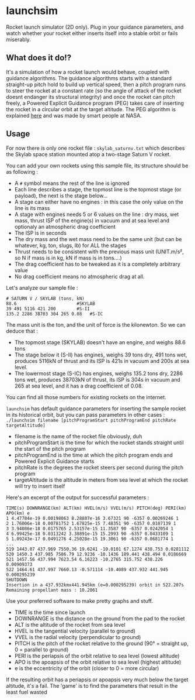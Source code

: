 # launchsim

Rocket launch simulator (2D only). Plug in your guidance parameters, and watch whether your rocket either inserts itself into a stable orbit or fails miserably.

## What does it do!?

It's a simulation of how a rocket launch would behave, coupled with guidance algorithms.
The guidance algorithms starts with a standard straight-up pitch hold to build up vertical speed, then a pitch program runs to steer the rocket at a constant rate (so the angle of attack of the rocket doesnt endanger its structural integrity) and once the rocket can pitch freely, a Powered Explicit Guidance program (PEG) takes care of inserting the rocket in a circular orbit at the target altitude. 
The PEG algorithm is explained [here](https://www.orbiterwiki.org/wiki/Powered_Explicit_Guidance) and was made by smart people at NASA.

## Usage

For now there is only one rocket file : `skylab_saturnv.txt` which describes the Skylab space station mounted atop a two-stage Saturn V rocket.

You can add your own rockets using this sample file, its structure should be as following :
* A `#` symbol means the rest of the line is ignored
* Each line describes a stage, the topmost line is the topmost stage (or payload), the next is the stage below...
* A stage can either have no engines : in this case the only value on the line is its mass
* A stage with engines needs 5 or 6 values on the line : dry mass, wet mass, thrust ISP of the engine(s) in vacuum and at sea level and optionaly an atmospheric drag coefficient
* The ISP is in seconds
* The dry mass and the wet mass need to be the same unit (but can be whatever, kg, ton, slugs, lb) for ALL the stages
* Thrust needs to be consistent with the previous mass unit (UNIT.m/s², so N if mass is in kg, kN if mass is in tons....)
* The drag coefficient has to be tweaked as it is a completely arbitrary value
* No drag coefficient means no atmospheric drag at all.

Let's analyze our sample file : 
```
# SATURN V / SKYLAB (tons, kN)
88.6                       #SKYLAB
39 491 5116 421 200        #S-II
135.2 2286 38703 304 265 0.08   #S-IC
```

The mass unit is the ton, and the unit of force is the kilonewton. So we can deduce that :
* The topmost stage (SKYLAB) doesn't have an engine, and weighs 88.6 tons
* The stage below it (S-II) has engines, weighs 39 tons dry, 491 tons wet, produces 5116kN of thrust and its ISP is 421s in vacuum and 200s at sea level.
* The lowermost stage (S-IC) has engines, weighs 135.2 tons dry, 2286 tons wet, produces 38703kN of thrust, its ISP is 304s in vacuum and 265 at sea level, and it has a drag coefficient of 0.08.

You can find all those numbers for existing rockets on the internet.

`launchsim` has default guidance parameters for inserting the sample rocket in its historical orbit, but you can pass parameters in other cases : 
```./launchsim filename [pitchProgramStart pitchProgramEnd pitchRate targetAltitude]```
* filename is the name of the rocket file obviously, duh
* pitchProgramStart is the time for which the rocket stands straight until the start of the pitch program
* pitchProgramEnd is the time at which the pitch program ends and Powered Explicit Guidance starts
* pitchRate is the degrees the rocket steers per second during the pitch program
* targetAltitude is the altitude in meters from sea level at which the rocket will try to insert itself

Here's an excerpt of the output for successful parameters :
```
TIME(s) DOWNRANGE(km) ALT(km) HVEL(m/s) VVEL(m/s) PITCH(deg) PERI(km) APO(km) e
1 4.47784e-19 0.00198063 8.28887e-16 3.67321 90 -6357 0.00269246 1
2 1.76006e-18 0.00781752 1.67825e-15 7.48351 90 -6357 0.0107139 1
3 3.94086e-18 0.0175765 2.53157e-15 11.3587 90 -6357 0.0242054 1
4 6.99425e-18 0.0313242 3.38891e-15 15.2993 90 -6357 0.0433109 1
5 1.09243e-17 0.0491276 4.25028e-15 19.3061 90 -6357 0.0681774 1
...
519 1443.07 437.969 7550.36 19.6241 -10.0101 67.1274 438.753 0.0281112
520 1450.3 437.985 7586.79 12.9236 -10.1436 189.441 438.494 0.0186669
521 1457.56 437.994 7623.54 6.16223 -10.2765 315.752 438.226 0.00909373
522 1464.61 437.997 7660.13 -0.571114 -10.4089 437.932 441.945 0.000295239
SHUTDOWN
Insertion in a 437.932kmx441.945km (e=0.000295239) orbit in 522.207s
Remaining propellant mass : 10.2061
```

Use your preferred software to make pretty graphs and stuff.
* TIME is the time since launch
* DOWNRANGE is the distance on the ground from the pad to the rocket
* ALT is the altitude of the rocket from sea level
* HVEL is the tangential velocity (parallel to ground)
* VVEL is the radial velocity (perpendicular to ground)
* PITCH is the pitch of the rocket relative to the ground (90° = straight up, 0 = parallel to ground)
* PERI is the periapsis of the orbit relative to sea level (lowest altitude)
* APO is the apoapsis of the orbit relative to sea level (highest altitude)
* e is the eccentricity of the orbit (closer to 0 = more circular)

If the resulting orbit has a periapsis or apoapsis very much below the target altitude, it's a fail. The 'game' is to find the parameters that result in the least fuel wasted
